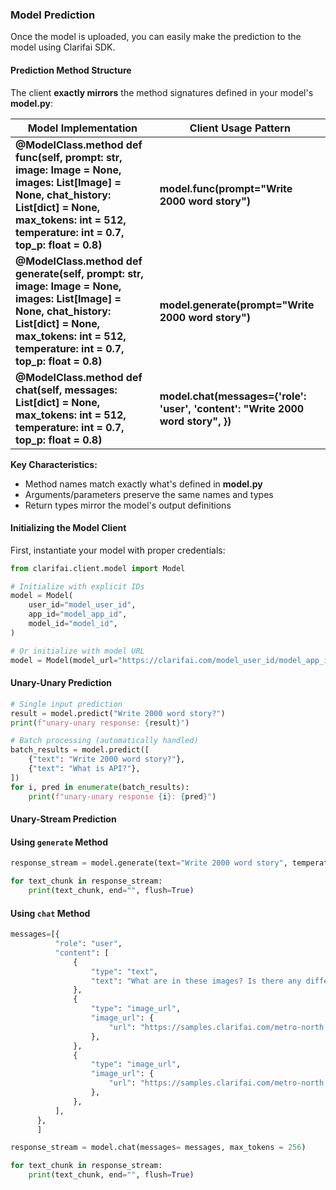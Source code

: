 ### Model Prediction

Once the model is uploaded, you can easily make the prediction to the model using Clarifai SDK.

#### Prediction Method Structure

The client **exactly mirrors** the method signatures defined in your model's **model.py**:

| Model Implementation | Client Usage Pattern |
| --- | --- |
| **@ModelClass.method def func(self, prompt: str, image: Image = None, images: List[Image] = None, chat_history: List[dict] = None, max_tokens: int = 512, temperature: int = 0.7, top_p: float = 0.8)** | **model.func(prompt="Write 2000 word story")** |
| **@ModelClass.method def generate(self, prompt: str, image: Image = None, images: List[Image] = None, chat_history: List[dict] = None, max_tokens: int = 512, temperature: int = 0.7, top_p: float = 0.8)** | **model.generate(prompt="Write 2000 word story")** |
| **@ModelClass.method def chat(self, messages: List[dict] = None, max_tokens: int = 512, temperature: int = 0.7, top_p: float = 0.8)** | **model.chat(messages={'role': 'user', 'content': "Write 2000 word story", })** |

**Key Characteristics:**

* Method names match exactly what's defined in **model.py**
* Arguments/parameters preserve the same names and types
* Return types mirror the model's output definitions

#### Initializing the Model Client
First, instantiate your model with proper credentials:

```python
from clarifai.client.model import Model

# Initialize with explicit IDs
model = Model(
    user_id="model_user_id",
    app_id="model_app_id",
    model_id="model_id",
)

# Or initialize with model URL
model = Model(model_url="https://clarifai.com/model_user_id/model_app_id/models/model_id",)
```

#### Unary-Unary Prediction

```python
# Single input prediction
result = model.predict("Write 2000 word story?")
print(f"unary-unary response: {result}")

# Batch processing (automatically handled)
batch_results = model.predict([
    {"text": "Write 2000 word story?"},
    {"text": "What is API?"},
])
for i, pred in enumerate(batch_results):
    print(f"unary-unary response {i}: {pred}")
```

#### Unary-Stream Prediction

#### Using `generate` Method

```python
response_stream = model.generate(text="Write 2000 word story", temperature=0.4, max_tokens=100)

for text_chunk in response_stream:
    print(text_chunk, end="", flush=True)
```

#### Using `chat` Method

```python
messages=[{
          "role": "user",
          "content": [
              {
                  "type": "text",
                  "text": "What are in these images? Is there any difference between them?",
              },
              {
                  "type": "image_url",
                  "image_url": {
                      "url": "https://samples.clarifai.com/metro-north.jpg",
                  },
              },
              {
                  "type": "image_url",
                  "image_url": {
                      "url": "https://samples.clarifai.com/metro-north.jpg",
                  },
              },
          ],
      },
      ]

response_stream = model.chat(messages= messages, max_tokens = 256)

for text_chunk in response_stream:
    print(text_chunk, end="", flush=True)
```

